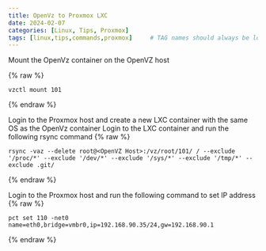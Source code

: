 ```yaml
---
title: OpenVz to Proxmox LXC
date: 2024-02-07
categories: [Linux, Tips, Proxmox]
tags: [linux,tips,commands,proxmox]     # TAG names should always be lowercase
---
```


Mount the OpenVz container on the OpenVZ host

{% raw %}
```
vzctl mount 101

```
{% endraw %}

Login to the Proxmox host and create a new LXC container with the same OS as the OpenVz container
Login to the LXC container and run the following rsync command 
{% raw %}
```
rsync -vaz --delete root@<OpenVZ Host>:/vz/root/101/ / --exclude '/proc/*' --exclude '/dev/*' --exclude '/sys/*' --exclude '/tmp/*' --exclude .git/

```
{% endraw %}

Login to the Proxmox host and run the following command to set IP address
{% raw %}
```
pct set 110 -net0 name=eth0,bridge=vmbr0,ip=192.168.90.35/24,gw=192.168.90.1

```
{% endraw %}
